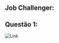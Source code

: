 ## Job Challenger:

## Questão 1:
![Link](https://github.com/dayvison06/jobchallenger/Questao_1.cs)
